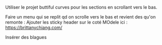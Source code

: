 Utiliser le projet buttiful curves pour les sections en scrollant vers le bas.

Faire un menu qui se replit qd on scrolle vers le bas et revient des qu'on remonte :
Ajouter les sticky header sur le coté
MOdele ici : https://brittanychiang.com/

Insérer des blagues
